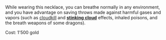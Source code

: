 While wearing this necklace, you can breathe normally in any environment, and you have advantage on saving throws made against harmful gases and vapors (such as [cloudkill](https://www.dndbeyond.com/spells/cloudkill) and **[stinking cloud](https://www.dndbeyond.com/spells/stinking-cloud)** effects, inhaled poisons, and the breath weapons of some dragons).

Cost: 1'500 gold